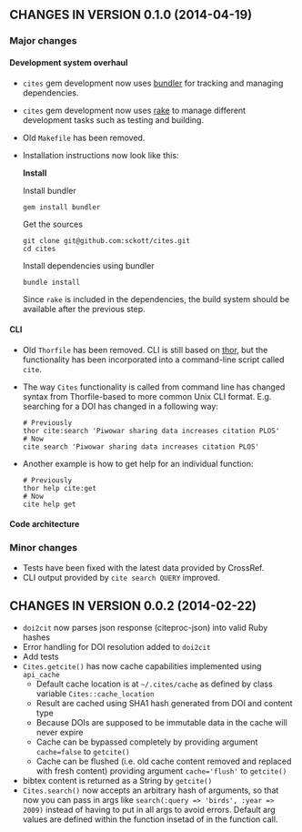 ## CHANGES IN VERSION 0.1.0 (2014-04-19)

### Major changes

#### Development system overhaul

+ `cites` gem development now uses [bundler](http://bundler.io/) for tracking and managing dependencies.
+ `cites` gem development now uses [rake](http://rake.rubyforge.org/) to manage different development tasks such as testing and building.
+ Old `Makefile` has been removed.
+ Installation instructions now look like this:

    __Install__ 

    Install bundler

    ```
    gem install bundler
    ```

    Get the sources

    ```
    git clone git@github.com:sckott/cites.git
    cd cites
    ```

    Install dependencies using bundler

    ```
    bundle install
    ```

    Since `rake` is included in the dependencies, the build system should be available after the previous step. 

#### CLI

+ Old `Thorfile` has been removed. CLI is still based on [thor](http://whatisthor.com/), but the functionality has been incorporated into a command-line script called `cite`.
+ The way `Cites` functionality is called from command line has changed syntax from Thorfile-based to more common Unix CLI format. E.g. searching for a DOI has changed in a following way:
    
    ```
    # Previously  
    thor cite:search 'Piwowar sharing data increases citation PLOS'
    # Now
    cite search 'Piwowar sharing data increases citation PLOS'
    ```

+ Another example is how to get help for an individual function:

    ```
    # Previously  
    thor help cite:get
    # Now
    cite help get
    ```

#### Code architecture



### Minor changes

+ Tests have been fixed with the latest data provided by CrossRef.
+ CLI output provided by `cite search QUERY` improved.

## CHANGES IN VERSION 0.0.2 (2014-02-22)

+ `doi2cit` now parses json response (citeproc-json) into valid Ruby hashes
+ Error handling for DOI resolution added to `doi2cit`
+ Add tests
+ `Cites.getcite()`  has now cache capabilities implemented using `api_cache`
    * Default cache location is at `~/.cites/cache` as defined by class variable `Cites::cache_location`
    * Result are cached using SHA1 hash generated from DOI and content type
    * Because DOIs are supposed to be immutable data in the cache will never expire
    * Cache can be bypassed completely by providing argument `cache=false` to `getcite()`
    * Cache can be flushed (i.e. old cache content removed and replaced with fresh content) providing argument `cache='flush'` to `getcite()`
+ bibtex content is returned as a String by `getcite()`
+ `Cites.search()` now accepts an arbitrary hash of arguments, so that now you can pass in args like `search(:query => 'birds', :year => 2009)` instead of having to put in all args to avoid errors. Default arg values are defined within the function insetad of in the function call.
